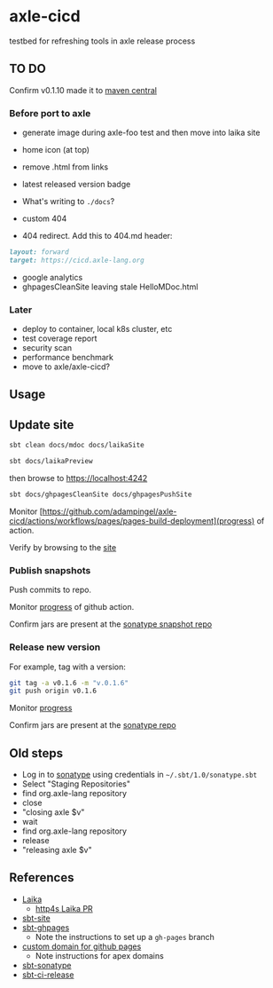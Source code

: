 # axle-cicd

testbed for refreshing tools in axle release process

## TO DO

Confirm v0.1.10 made it to [maven central](https://repo1.maven.org/maven2/org/axle-lang/)

### Before port to axle

* generate image during axle-foo test and then move into laika site
* home icon (at top)
* remove .html from links
* latest released version badge

* What's writing to `./docs`?

* custom 404
* 404 redirect.  Add this to 404.md header:

```md
layout: forward
target: https://cicd.axle-lang.org
```

* google analytics
* ghpagesCleanSite leaving stale HelloMDoc.html

### Later

* deploy to container, local k8s cluster, etc
* test coverage report
* security scan
* performance benchmark
* move to axle/axle-cicd?

## Usage

## Update site

```bash
sbt clean docs/mdoc docs/laikaSite
```

```bash
sbt docs/laikaPreview
```

then browse to [https://localhost:4242](https://localhost:4242)

```bash
sbt docs/ghpagesCleanSite docs/ghpagesPushSite
```

Monitor [https://github.com/adampingel/axle-cicd/actions/workflows/pages/pages-build-deployment](progress) of action.

Verify by browsing to the [site](https://adampingel.github.io/axle-cicd/)

### Publish snapshots

Push commits to repo.

Monitor [progress](https://github.com/adampingel/axle-cicd/actions/workflows/release.yml) of github action.

Confirm jars are present at the [sonatype snapshot repo](https://oss.sonatype.org/content/repositories/snapshots/org/axle-lang/)

### Release new version

For example, tag with a version:

```bash
git tag -a v0.1.6 -m "v.0.1.6"
git push origin v0.1.6
```

Monitor [progress](https://github.com/adampingel/axle-cicd/actions/workflows/release.yml)

Confirm jars are present at the [sonatype repo](https://oss.sonatype.org/content/repositories/releases/org/axle-lang/)

## Old steps

* Log in to [sonatype](https://oss.sonatype.org/) using credentials in `~/.sbt/1.0/sonatype.sbt`
* Select "Staging Repositories"
* find org.axle-lang repository
* close
* "closing axle $v"
* wait
* find org.axle-lang repository
* release
* "releasing axle $v"

## References

* [Laika](https://planet42.github.io/Laika/index.html)
  * [http4s Laika PR](https://github.com/http4s/http4s/pull/5313)
* [sbt-site](https://www.scala-sbt.org/sbt-site/)
* [sbt-ghpages](https://github.com/sbt/sbt-ghpages)
  * Note the instructions to set up a `gh-pages` branch
* [custom domain for github pages](https://docs.github.com/en/pages/configuring-a-custom-domain-for-your-github-pages-site)
  * Note instructions for apex domains
* [sbt-sonatype](https://github.com/xerial/sbt-sonatype)
* [sbt-ci-release](https://github.com/sbt/sbt-ci-release)
